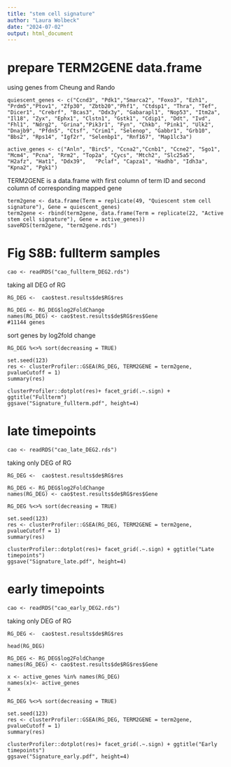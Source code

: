 ```yaml
---
title: "stem cell signature"
author: "Laura Wolbeck"
date: "2024-07-02"
output: html_document
---
```



# prepare TERM2GENE data.frame

using genes from Cheung and Rando 
```{r}
quiescent_genes <- c("Ccnd3", "Pdk1","Smarca2", "Foxo3", "Ezh1", "Prdm5","Ptov1", "Zfp30", "Zbtb20","Phf1", "Ctdsp1", "Thra", "Tef", "Dicer1", "Crebrf", "Bcas3", "Ddx3y", "Gabarapl1", "Nop53", "Itm2a", "Il18", "Zyx", "Ephx1", "Clstn1", "Gstk1", "Cdip1", "Ddt", "Ivd", "Fhl1", "Ndrg2", "Grina","Pik3r1", "Fyn", "Chkb", "Pink1", "Ulk2", "Dnajb9", "Pfdn5", "Ctsf", "Crim1", "Selenop", "Gabbr1", "Grb10", "Bbs2", "Rps14", "Igf2r", "Selenbp1", "Rnf167", "Map1lc3a")
```

```{r}
active_genes <- c("Anln", "Birc5", "Ccna2","Ccnb1", "Ccne2", "Sgo1", "Mcm4", "Pcna", "Rrm2", "Top2a", "Cycs", "Mtch2", "Slc25a5", 	"H2afz", "Hat1", "Ddx39", 	"Pclaf", "Capza1", "Hadhb", "Idh3a", "Kpna2", "Pgk1")
```


TERM2GENE is a data.frame with first column of term ID and second column of corresponding mapped gene
```{r}
term2gene <- data.frame(Term = replicate(49, "Quiescent stem cell signature"), Gene = quiescent_genes)
term2gene <- rbind(term2gene, data.frame(Term = replicate(22, "Active stem cell signature"), Gene = active_genes))
saveRDS(term2gene, "term2gene.rds")
```

# Fig S8B: fullterm samples
```{r}
cao <- readRDS("cao_fullterm_DEG2.rds")
```

taking all DEG of RG
```{r}
RG_DEG <-  cao$test.results$de$RG$res
```

```{r}
RG_DEG <- RG_DEG$log2FoldChange
names(RG_DEG) <- cao$test.results$de$RG$res$Gene
#11144 genes
```

sort genes by log2fold change
```{r}
RG_DEG %<>% sort(decreasing = TRUE)
```
```{r}
set.seed(123)
res <- clusterProfiler::GSEA(RG_DEG, TERM2GENE = term2gene, pvalueCutoff = 1)
summary(res)
```
```{r}
clusterProfiler::dotplot(res)+ facet_grid(.~.sign) + ggtitle("Fullterm")
ggsave("Signature_fullterm.pdf", height=4)
```

# late timepoints
```{r}
cao <- readRDS("cao_late_DEG2.rds")
```
taking only DEG of RG
```{r}
RG_DEG <-  cao$test.results$de$RG$res
```

```{r}
RG_DEG <- RG_DEG$log2FoldChange
names(RG_DEG) <- cao$test.results$de$RG$res$Gene
```

```{r}
RG_DEG %<>% sort(decreasing = TRUE)
```
```{r}
set.seed(123)
res <- clusterProfiler::GSEA(RG_DEG, TERM2GENE = term2gene, pvalueCutoff = 1)
summary(res)
```

```{r}
clusterProfiler::dotplot(res)+ facet_grid(.~.sign) + ggtitle("Late timepoints")
ggsave("Signature_late.pdf", height=4)
```

# early timepoints
```{r}
cao <- readRDS("cao_early_DEG2.rds")
```
taking only DEG of RG
```{r}
RG_DEG <-  cao$test.results$de$RG$res
```
```{r}
head(RG_DEG)
```

```{r}
RG_DEG <- RG_DEG$log2FoldChange
names(RG_DEG) <- cao$test.results$de$RG$res$Gene
```
```{r}
x <- active_genes %in% names(RG_DEG) 
names(x)<- active_genes
x
```
```{r}
RG_DEG %<>% sort(decreasing = TRUE)
```
```{r}
set.seed(123)
res <- clusterProfiler::GSEA(RG_DEG, TERM2GENE = term2gene, pvalueCutoff = 1)
summary(res)
```

```{r}
clusterProfiler::dotplot(res)+ facet_grid(.~.sign) + ggtitle("Early timepoints")
ggsave("Signature_early.pdf", height=4)
```
